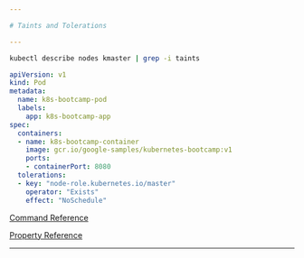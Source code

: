 ```yaml
---

# Taints and Tolerations

---
```


```bash
kubectl describe nodes kmaster | grep -i taints 
```

```yml
apiVersion: v1
kind: Pod
metadata:
  name: k8s-bootcamp-pod
  labels:
    app: k8s-bootcamp-app
spec:
  containers:
  - name: k8s-bootcamp-container
    image: gcr.io/google-samples/kubernetes-bootcamp:v1
    ports:
    - containerPort: 8080
  tolerations:
  - key: "node-role.kubernetes.io/master"
    operator: "Exists"
    effect: "NoSchedule"
```

[Command Reference](https://kubernetes.io/docs/reference/generated/kubectl/kubectl-commands#taint)

[Property Reference](https://kubernetes.io/docs/concepts/scheduling-eviction/taint-and-toleration/#concepts)

---